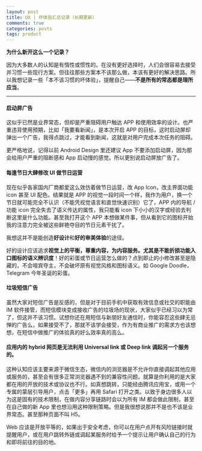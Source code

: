 ```yaml
---
layout: post
title: UX | 坏体验汇总记录（长期更新）
comments: true
categories: posts
tags: product
---
```


**为什么新开这么一个记录？**

因为大多数人的认知是有惰性或惯性的。在没有更好选择时，人们会很容易去接受并习惯一些现行方案。但往往那些方案本不该那么做，本该有更好的解决思路。所以我想记录一些「本不该习惯的坏体验」，提醒自己——**不是所有的常态都是理所应当**。

---------



#### 启动屏广告

这似乎已然是业界常态，但却是严重阻碍用户触达 APP 和使用效率的设计。也严重违背使用预期，比如「我要看新闻」，是本次开启 APP 的目标，这时启动屏却弹出一个广告，我得点跳过，才能看到新闻，这就是对用户完成本次任务的阻碍。

更严格地说，记得以前 Android Design 里还建议 App 不要添加启动屏，因为那会给用户严重的阻断感和 App 启动慢的感觉。所以更别说启动屏放广告了。



#### 每逢节日大肆修改 UI 做节日运营

现在似乎各家国内厂商都爱这么效仿着做节日运营，改 App Icon，改主界面功能 icon 甚至 UI 配色。结果就是 APP 的视觉一段时间一个样，我作为用户，换一个节日就可能完全不认识（不能凭视觉语言和直觉快速识别）它了，APP 内的导航 / 功能 icon 完全失去了语义传达的属性，我只能看 icon 下小小的汉字或经验去判断这里是什么功能。甚至我打开这个 APP 本想做某件事，但从看到它的图标开始我的注意力完全被这些鲜艳夺目的节日元素干扰了。  

我想这并不是能创造**好设计**和**好的审美体验**的途径。

好的设计应该追求**视觉上的平衡，尊重内容，为内容服务。尤其是不能折损功能入口图标的语义辨识度**！好的彩蛋或节日运营怎么做的？点到即止的小修改甚至是隐藏的，不会喧宾夺主，不会破坏原有视觉风格和图标语义。如 Google Doodle，Telegram 今年圣诞的彩蛋。



#### 垃圾短信广告

虽然大家对短信广告是反感的，但是对于目前手机中获取有效信息或社交的职能由 IM 软件接管，而短信模块变成接收广告的垃圾场的现状，大家似乎已经习以为常了，但这并不该习惯。试想你还在用短信与新朋好友通信时，你能容忍这些肆无忌惮的广告么，如果接受不了，那就不该学会接受，作为有商业推广的需求方也该想想，在短信中做推广的体验真的好么效率真的高么。



#### 应用内的 hybrid 网页是无法利用 Universal link 或 Deep link 调起另一个服务的。

这种认知应该主要来源于微信生态，微信内的浏览器是不允许你直接调起其他应用或服务的，甚至会有很多正常浏览器遇不到的兼容性问题。就算是你利用的是大家都在用的开放的技术或协议也不行。如真想跳转，只能经由腾讯应用宝，或用一个专属的蒙层引导用户，点击「更多」再用 Safari 打开之类。以致于身边很多人以为这是固有的技术限制，在做内容分享链路时会以为所有 IM 都会做此限制，甚至在自己做的新 App 里也想沿用这种限制策略。但是我很想说那并不是也不该是业界常态。甚至那种页面不叫 H5。  

Web 应该是开放平等的，如果出于安全考虑，你可以在用户点开有风险链接时就提醒用户，或在用户跳转外链或调起某服务时给予一个提示让用户确认自己的行为和即将前往的目的地。













